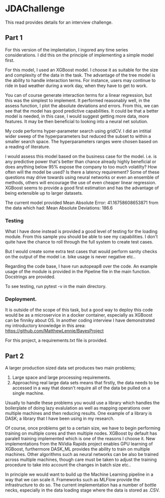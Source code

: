 # JDAChallenge

This read provides details for an interview challenge.

## Part 1

For this version of the implentation, I ingored any time series considerations. 
I did this on the principle of implementing a simple model first. 

For this model, I used an XGBoost model. 
I choose it as suitable for the size and complexity of the data in the task. 
The advantage of the tree model is the ability to handle interaction terms.
For instance, users may continue to ride in bad weather during a work day, when they have to get to work. 

You can of course generate interaction terms for a linear regression, but this was the simplest to implement. 
It performed reasonably well, in the assess function, I plot the absolute deviations and errors.
From this, we can see that the model has good predictive capabilities. 
It could be that a better model is needed, in this case, I would suggest getting more data, more features. 
It may be then beneficial to looking into a neural net solution. 
 
My code performs hyper-parameter search using gridCV. I did an intitial wider sweep of
the hyperparameters but reduced the subset to within a smaller search space. 
The hyperparameters ranges were chosen based on a reading of literature.

I would assess this model based on the business case for the model. 
i.e. is any predictive power that's better than chance already highly beneficial 
or does anything below 95% expose the company to too much volatilty?
How often will the model be used? Is there a latency requirement? 
Some of these questions may drive towards using neural networks or even an ensemble of methods, 
others will encourage the use of even cheaper linear regression. 
XGBoost seems to provide a good first estimation and has the advantage of being
extensible up to larger datasets.    

The current model provided Mean Absolute Error: 41.16758608653871 from the data which had:
Mean Absolute Deviations: 186.6

### Testing
What I have done instead is provided a good level of testing for the loading module. 
From this sample you should be able to see my capabilities. 
I don't quite have the chance to roll through the full system to create test cases. 

But I would create some extra test cases that would perform sanity checks on the output of
the model i.e. bike usage is never negative etc.. 

Regarding the code base, I have run autopeap8 over the code. 
An example usage of the module is provided in the Pipeline file in the main function. 
Docstrings are provided. 

To see testing, run pytest -v in the main directory. 

### Deployment. 

It is outside of the scope of this task, but a good way to deploy this code would be 
as a microservice in a docker container, especially as XGBoost can be finniky about OS. 
In another coding interview I have demonstrated
my introductory knowledge in this area: https://github.com/MatthewLennie/BayesProject

For this project, a requirements.txt file is provided. 

## Part 2
 A larger production sized data set produces two main problems;
1. Large space and large processing requirements. 
2. Approaching real large data sets means that firstly, the data needs to be accessed
in a way that doesn't require all of the data be pulled on a single machine. 

Usually to handle these problems you would use a library which handles the boilerplate 
of doing lazy evalulation as well as mapping operations over multiple machines and then
reducing results. One example of a library is DASK; a library that I have been using in my research. 

Of course, once problems get to a certain size, we have to begin performing training
on multiple cores and then multiple nodes. 
XGBoost by default has paralell training implemented which is one of the reasons I choose it. 
New implementations from the NVidia Rapids project enables GPU learning of XGBoost, furthermore
DASK_ML provides the ability to train on multiple machines. 
Other algorithms such as neural networks can be also be trained across multiple machines, 
though care must be taken to adjust the training procedure to take into account the 
changes in batch size etc..

In principle we would want to build up the Machine Learning pipeline in a way that we can 
scale it. Frameworks such as MLFlow provide the infrastructure to do so. 
The current implementation has a number of bottle necks, especially in the data loading stage where the data is stored as .CSV. 
 
 

